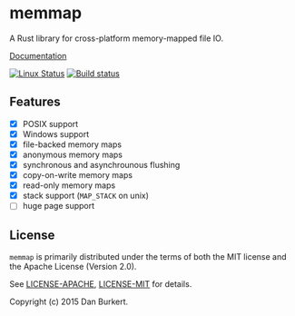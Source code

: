 # memmap

A Rust library for cross-platform memory-mapped file IO.

[Documentation](https://danburkert.github.io/memmap-rs/memmap/index.html)

[![Linux Status](https://travis-ci.org/danburkert/memmap-rs.svg?branch=master)](https://travis-ci.org/danburkert/memmap-rs)
[![Build status](https://ci.appveyor.com/api/projects/status/ubka00959pstatkg/branch/master?svg=true)](https://ci.appveyor.com/project/danburkert/mmap)

## Features

- [x] POSIX support
- [x] Windows support
- [x] file-backed memory maps
- [x] anonymous memory maps
- [x] synchronous and asynchrounous flushing
- [x] copy-on-write memory maps
- [x] read-only memory maps
- [x] stack support (`MAP_STACK` on unix)
- [ ] huge page support

## License

`memmap` is primarily distributed under the terms of both the MIT license and the
Apache License (Version 2.0).

See [LICENSE-APACHE](LICENSE-APACHE), [LICENSE-MIT](LICENSE-MIT) for details.

Copyright (c) 2015 Dan Burkert.

